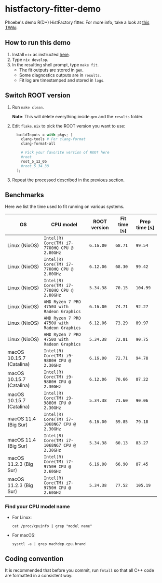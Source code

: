 # histfactory-fitter-demo
Phoebe's demo R(D*) HistFactory fitter. For more info, take a look at [this TWiki](https://twiki.cern.ch/twiki/bin/viewauth/LHCbPhysics/HistFactoryInfo).


## How to run this demo

1. Install `nix` as instructed [here](https://github.com/umd-lhcb/root-curated#install-nix-on-macos).
2. Type `nix develop`.
3. In the resulting shell prompt, type `make fit`.
    - The fit outputs are stored in `gen`.
    - Some diagnostics outputs are in `results`.
    - Fit log are timestamped and stored in `logs`.


## Switch ROOT version

1. Run `make clean`.

    **Note**: This will delete everything inside `gen` and the `results` folder.

2. Edit `flake.nix` to pick the ROOT version you want to use:

    ```nix
      buildInputs = with pkgs; [
        clang-tools # For clang-format
        clang-format-all

        # Pick your favorite version of ROOT here
        #root
        root_6_12_06
        #root_5_34_38
      ];
    ```
3. Repeat the processed described in [the previous section](#how-to-run-this-demo).


## Benchmarks

Here we list the time used to fit running on various systems.

| OS | CPU model | ROOT version | Fit time [s] | Prep time [s] |
|---|---|---|---|---|
| Linux (NixOS) | `Intel(R) Core(TM) i7-7700HQ CPU @ 2.80GHz` | `6.16.00` | `68.71` | `99.54` |
| Linux (NixOS) | `Intel(R) Core(TM) i7-7700HQ CPU @ 2.80GHz` | `6.12.06` | `68.30` | `99.42` |
| Linux (NixOS) | `Intel(R) Core(TM) i7-7700HQ CPU @ 2.80GHz` | `5.34.38` | `70.15` | `104.99` |
| Linux (NixOS) | `AMD Ryzen 7 PRO 4750U with Radeon Graphics` | `6.16.00` | `74.71` | `92.27` |
| Linux (NixOS) | `AMD Ryzen 7 PRO 4750U with Radeon Graphics` | `6.12.06` | `73.29` | `89.97` |
| Linux (NixOS) | `AMD Ryzen 7 PRO 4750U with Radeon Graphics` | `5.34.38` | `72.81` | `90.75` |
| macOS 10.15.7 (Catalina) | `Intel(R) Core(TM) i9-9880H CPU @ 2.30GHz` | `6.16.00` | `72.71` | `94.78` |
| macOS 10.15.7 (Catalina) | `Intel(R) Core(TM) i9-9880H CPU @ 2.30GHz` | `6.12.06` | `70.66` | `87.22` |
| macOS 10.15.7 (Catalina) | `Intel(R) Core(TM) i9-9880H CPU @ 2.30GHz` | `5.34.38` | `71.60` | `90.06` |
| macOS 11.4 (Big Sur) | `Intel(R) Core(TM) i7-1068NG7 CPU @ 2.30GHz` | `6.16.00` | `59.85` | `79.18` |
| macOS 11.4 (Big Sur) | `Intel(R) Core(TM) i7-1068NG7 CPU @ 2.30GHz` | `5.34.38` | `60.13` | `83.27` |
| macOS 11.2.3 (Big Sur) | `Intel(R) Core(TM) i7-9750H CPU @ 2.60GHz` | `6.16.00` | `66.90` | `87.45` |
| macOS 11.2.3 (Big Sur) | `Intel(R) Core(TM) i7-9750H CPU @ 2.60GHz` | `5.34.38` | `77.52` | `105.19` |

### Find your CPU model name

- For Linux:

    ```shell
    cat /proc/cpuinfo | grep "model name"
    ```

- For macOS:

    ```shell
    sysctl -a | grep machdep.cpu.brand
    ```


## Coding convention

It is recommended that before you commit, run `fmtall` so that all C++ code are
formatted in a consistent way.
